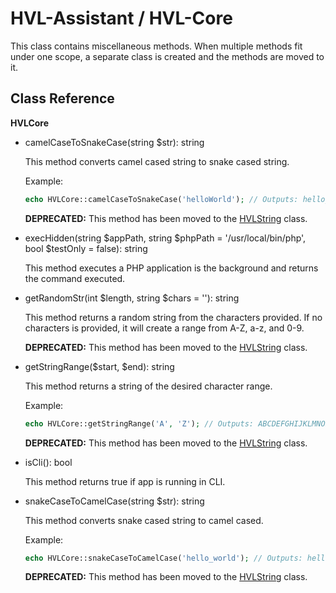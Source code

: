 # HVL-Assistant / HVL-Core

This class contains miscellaneous methods. When multiple methods fit under one scope, a separate class is created and the methods are moved to it.

## Class Reference

**HVLCore**

- camelCaseToSnakeCase(string $str): string

	This method converts camel cased string to snake cased string.

	Example:
	```php
	echo HVLCore::camelCaseToSnakeCase('helloWorld'); // Outputs: hello_world
	```

	**DEPRECATED:** This method has been moved to the [HVLString](HVLString.md) class.

- execHidden(string $appPath, string $phpPath = '/usr/local/bin/php', bool $testOnly = false): string

	This method executes a PHP application is the background and returns the command executed.

- getRandomStr(int $length, string $chars = ''): string

	This method returns a random string from the characters provided.
	If no characters is provided, it will create a range from A-Z, a-z, and 0-9.

	**DEPRECATED:** This method has been moved to the [HVLString](HVLString.md) class.

- getStringRange($start, $end): string

	This method returns a string of the desired character range.

	Example:
	```php
	echo HVLCore::getStringRange('A', 'Z'); // Outputs: ABCDEFGHIJKLMNOPQRSTUVWXYZ
	```

	**DEPRECATED:** This method has been moved to the [HVLString](HVLString.md) class.

- isCli(): bool

	This method returns true if app is running in CLI.

- snakeCaseToCamelCase(string $str): string

	This method converts snake cased string to camel cased.

	Example:
	```php
	echo HVLCore::snakeCaseToCamelCase('hello_world'); // Outputs: helloWorld
	```

	**DEPRECATED:** This method has been moved to the [HVLString](HVLString.md) class.